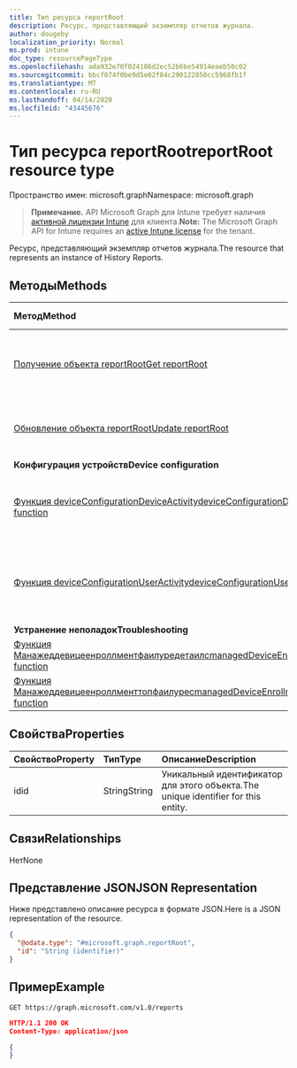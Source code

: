```yaml
---
title: Тип ресурса reportRoot
description: Ресурс, представляющий экземпляр отчетов журнала.
author: dougeby
localization_priority: Normal
ms.prod: intune
doc_type: resourcePageType
ms.openlocfilehash: ada932e70f024186d2ec52b6be54914eaeb50c02
ms.sourcegitcommit: bbcf074f0be9d5e02f84c290122850cc5968fb1f
ms.translationtype: MT
ms.contentlocale: ru-RU
ms.lasthandoff: 04/14/2020
ms.locfileid: "43445676"
---
```

# <a name="reportroot-resource-type"></a><span data-ttu-id="fea3c-103">Тип ресурса reportRoot</span><span class="sxs-lookup"><span data-stu-id="fea3c-103">reportRoot resource type</span></span>

<span data-ttu-id="fea3c-104">Пространство имен: microsoft.graph</span><span class="sxs-lookup"><span data-stu-id="fea3c-104">Namespace: microsoft.graph</span></span>

> <span data-ttu-id="fea3c-105">**Примечание.** API Microsoft Graph для Intune требует наличия [активной лицензии Intune](https://go.microsoft.com/fwlink/?linkid=839381) для клиента.</span><span class="sxs-lookup"><span data-stu-id="fea3c-105">**Note:** The Microsoft Graph API for Intune requires an [active Intune license](https://go.microsoft.com/fwlink/?linkid=839381) for the tenant.</span></span>

<span data-ttu-id="fea3c-106">Ресурс, представляющий экземпляр отчетов журнала.</span><span class="sxs-lookup"><span data-stu-id="fea3c-106">The resource that represents an instance of History Reports.</span></span>

## <a name="methods"></a><span data-ttu-id="fea3c-107">Методы</span><span class="sxs-lookup"><span data-stu-id="fea3c-107">Methods</span></span>
|<span data-ttu-id="fea3c-108">Метод</span><span class="sxs-lookup"><span data-stu-id="fea3c-108">Method</span></span>|<span data-ttu-id="fea3c-109">Возвращаемый тип</span><span class="sxs-lookup"><span data-stu-id="fea3c-109">Return Type</span></span>|<span data-ttu-id="fea3c-110">Описание</span><span class="sxs-lookup"><span data-stu-id="fea3c-110">Description</span></span>|
|:---|:---|:---|
|[<span data-ttu-id="fea3c-111">Получение объекта reportRoot</span><span class="sxs-lookup"><span data-stu-id="fea3c-111">Get reportRoot</span></span>](../api/intune-shared-reportroot-get.md)|[<span data-ttu-id="fea3c-112">reportRoot</span><span class="sxs-lookup"><span data-stu-id="fea3c-112">reportRoot</span></span>](../resources/intune-shared-reportroot.md)|<span data-ttu-id="fea3c-113">Чтение свойств и связей объекта [reportRoot](../resources/intune-shared-reportroot.md).</span><span class="sxs-lookup"><span data-stu-id="fea3c-113">Read properties and relationships of the [reportRoot](../resources/intune-shared-reportroot.md) object.</span></span>|
|[<span data-ttu-id="fea3c-114">Обновление объекта reportRoot</span><span class="sxs-lookup"><span data-stu-id="fea3c-114">Update reportRoot</span></span>](../api/intune-shared-reportroot-update.md)|[<span data-ttu-id="fea3c-115">reportRoot</span><span class="sxs-lookup"><span data-stu-id="fea3c-115">reportRoot</span></span>](../resources/intune-shared-reportroot.md)|<span data-ttu-id="fea3c-116">Обновление свойств объекта [reportRoot](../resources/intune-shared-reportroot.md).</span><span class="sxs-lookup"><span data-stu-id="fea3c-116">Update the properties of a [reportRoot](../resources/intune-shared-reportroot.md) object.</span></span>|
|<span data-ttu-id="fea3c-117">**Конфигурация устройств**</span><span class="sxs-lookup"><span data-stu-id="fea3c-117">**Device configuration**</span></span>|
|[<span data-ttu-id="fea3c-118">Функция deviceConfigurationDeviceActivity</span><span class="sxs-lookup"><span data-stu-id="fea3c-118">deviceConfigurationDeviceActivity function</span></span>](../api/intune-shared-reportroot-deviceconfigurationdeviceactivity.md)|[<span data-ttu-id="fea3c-119">report</span><span class="sxs-lookup"><span data-stu-id="fea3c-119">report</span></span>](../resources/intune-shared-report.md)|<span data-ttu-id="fea3c-120">Метаданные для отчета о действиях устройств с конфигурацией устройств</span><span class="sxs-lookup"><span data-stu-id="fea3c-120">Metadata for the device configuration device activity report</span></span>|
|[<span data-ttu-id="fea3c-121">Функция deviceConfigurationUserActivity</span><span class="sxs-lookup"><span data-stu-id="fea3c-121">deviceConfigurationUserActivity function</span></span>](../api/intune-shared-reportroot-deviceconfigurationuseractivity.md)|[<span data-ttu-id="fea3c-122">report</span><span class="sxs-lookup"><span data-stu-id="fea3c-122">report</span></span>](../resources/intune-shared-report.md)|<span data-ttu-id="fea3c-123">Метаданные для отчета о действиях пользователей с конфигурацией устройств</span><span class="sxs-lookup"><span data-stu-id="fea3c-123">Metadata for the device configuration user activity report</span></span>|
|<span data-ttu-id="fea3c-124">**Устранение неполадок**</span><span class="sxs-lookup"><span data-stu-id="fea3c-124">**Troubleshooting**</span></span>|
|[<span data-ttu-id="fea3c-125">Функция Манажеддевицеенроллментфаилуредетаилс</span><span class="sxs-lookup"><span data-stu-id="fea3c-125">managedDeviceEnrollmentFailureDetails function</span></span>](../api/intune-shared-reportroot-manageddeviceenrollmentfailuredetails.md)|[<span data-ttu-id="fea3c-126">report</span><span class="sxs-lookup"><span data-stu-id="fea3c-126">report</span></span>](../resources/intune-shared-report.md)|<span data-ttu-id="fea3c-127">Еще не задокументировано.</span><span class="sxs-lookup"><span data-stu-id="fea3c-127">Not yet documented.</span></span>|
|[<span data-ttu-id="fea3c-128">Функция Манажеддевицеенроллменттопфаилурес</span><span class="sxs-lookup"><span data-stu-id="fea3c-128">managedDeviceEnrollmentTopFailures function</span></span>](../api/intune-shared-reportroot-manageddeviceenrollmenttopfailures.md)|[<span data-ttu-id="fea3c-129">report</span><span class="sxs-lookup"><span data-stu-id="fea3c-129">report</span></span>](../resources/intune-shared-report.md)|<span data-ttu-id="fea3c-130">Еще не задокументировано.</span><span class="sxs-lookup"><span data-stu-id="fea3c-130">Not yet documented.</span></span>|


## <a name="properties"></a><span data-ttu-id="fea3c-131">Свойства</span><span class="sxs-lookup"><span data-stu-id="fea3c-131">Properties</span></span>
|<span data-ttu-id="fea3c-132">Свойство</span><span class="sxs-lookup"><span data-stu-id="fea3c-132">Property</span></span>|<span data-ttu-id="fea3c-133">Тип</span><span class="sxs-lookup"><span data-stu-id="fea3c-133">Type</span></span>|<span data-ttu-id="fea3c-134">Описание</span><span class="sxs-lookup"><span data-stu-id="fea3c-134">Description</span></span>|
|:---|:---|:---|
|<span data-ttu-id="fea3c-135">id</span><span class="sxs-lookup"><span data-stu-id="fea3c-135">id</span></span>|<span data-ttu-id="fea3c-136">String</span><span class="sxs-lookup"><span data-stu-id="fea3c-136">String</span></span>|<span data-ttu-id="fea3c-137">Уникальный идентификатор для этого объекта.</span><span class="sxs-lookup"><span data-stu-id="fea3c-137">The unique identifier for this entity.</span></span>|

## <a name="relationships"></a><span data-ttu-id="fea3c-138">Связи</span><span class="sxs-lookup"><span data-stu-id="fea3c-138">Relationships</span></span>
<span data-ttu-id="fea3c-139">Нет</span><span class="sxs-lookup"><span data-stu-id="fea3c-139">None</span></span>

## <a name="json-representation"></a><span data-ttu-id="fea3c-140">Представление JSON</span><span class="sxs-lookup"><span data-stu-id="fea3c-140">JSON Representation</span></span>
<span data-ttu-id="fea3c-141">Ниже представлено описание ресурса в формате JSON.</span><span class="sxs-lookup"><span data-stu-id="fea3c-141">Here is a JSON representation of the resource.</span></span>
<!--{
  "blockType": "resource",
  "baseType": "microsoft.graph.entity",
  "keyProperty": "id",
  "@odata.type": "microsoft.graph.reportRoot"
}-->
``` json
{
  "@odata.type": "#microsoft.graph.reportRoot",
  "id": "String (identifier)"
}
```

## <a name="example"></a><span data-ttu-id="fea3c-142">Пример</span><span class="sxs-lookup"><span data-stu-id="fea3c-142">Example</span></span>

<!--{"blockType": "request"}-->
```http
GET https://graph.microsoft.com/v1.0/reports
```

<!--{"blockType": "response", "truncated": true, "@odata.type": "microsoft.graph.reportRoot"}-->
```json
HTTP/1.1 200 OK
Content-Type: application/json

{
}
```





